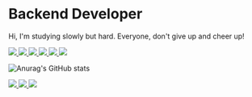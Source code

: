 # Backend Developer

Hi, I'm studying slowly but hard. Everyone, don't give up and cheer up!

<a href="#">
    <img 
        src="http://img.shields.io/badge/-Spring-6DB33F?style=flat&logo=spring&logoColor=white"
         margin-left : 10px; margin-right : 10px;"/>
</a>
<a href="#">
    <img 
        src="http://img.shields.io/badge/-Java-007396?style=flat&logo=java&logoColor=white"
         margin-left : 10px; margin-right : 10px;"/>
</a>

<a href="#">
    <img 
        src="http://img.shields.io/badge/-JPA-6DB33F?style=flat&logo=jpa&logoColor=white"
         margin-left : 10px; margin-right : 10px;"/>
</a>
                                                  
<a href="#">
    <img 
        src="http://img.shields.io/badge/-Mysql-4479A1?style=flat&logo=mysql&logoColor=white"
         margin-left : 10px; margin-right : 10px;"/>
</a>                                                  

<a href="#">
    <img 
        src="http://img.shields.io/badge/-AWS-232F3E?style=flat&logo=amazon&logoColor=white"
         margin-left : 10px; margin-right : 10px;"/>
</a>  

<a href="#">
    <img 
        src="http://img.shields.io/badge/-IntelliJ-232F3E?style=flat&logo=intellij&logoColor=white"
         margin-left : 10px; margin-right : 10px;"/>
</a>  
                                                  
                                               



![Anurag's GitHub stats](https://github-readme-stats.vercel.app/api?username=aejeong-context&show_icons=true&theme=onedark&count_private=true)


<a href="https://www.instagram.com/aejeong0" target="_blank">
<img src="https://img.shields.io/badge/aejeong0%20-E4405F?style=flat&logo=instagram&logoColor=white&link=https://www.instagram.com/aejeong0" margin-left : 10px; margin-right : 10px;"/>
</a>

<a href="https://www.notion.so/Aejeong-Shin-e9fad5ad11664012af37d0a86e4791b5" target="_blank">
    <img src="http://img.shields.io/badge/-Portfolio-000000?style=flat&logo=notion&logoColor=white"
         margin-left : 10px; margin-right : 10px;"/>
</a>
  
<a href="https://aejeong.com/" target="_blank">
    <img src="http://img.shields.io/badge/-TechBlog-FF5722?style=flat&logo=tstory&logoColor=white"
         margin-left : 10px; margin-right : 10px;"/>
</a>  
                                                  
